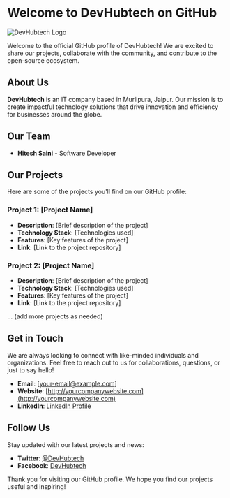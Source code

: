 # Welcome to DevHubtech on GitHub

![DevHubtech Logo](https://devhubtech.com/public/devhub.PNG)

Welcome to the official GitHub profile of DevHubtech! We are excited to share our projects, collaborate with the community, and contribute to the open-source ecosystem.

## About Us

**DevHubtech** is an IT company based in Murlipura, Jaipur. Our mission is to create impactful technology solutions that drive innovation and efficiency for businesses around the globe.

## Our Team

- **Hitesh Saini** - Software Developer

## Our Projects

Here are some of the projects you'll find on our GitHub profile:

### Project 1: [Project Name]
- **Description**: [Brief description of the project]
- **Technology Stack**: [Technologies used]
- **Features**: [Key features of the project]
- **Link**: [Link to the project repository]

### Project 2: [Project Name]
- **Description**: [Brief description of the project]
- **Technology Stack**: [Technologies used]
- **Features**: [Key features of the project]
- **Link**: [Link to the project repository]

... (add more projects as needed)

## Get in Touch

We are always looking to connect with like-minded individuals and organizations. Feel free to reach out to us for collaborations, questions, or just to say hello!

- **Email**: [your-email@example.com]
- **Website**: [http://yourcompanywebsite.com](http://yourcompanywebsite.com)
- **LinkedIn**: [LinkedIn Profile](https://linkedin.com/in/hiteshsaini)

## Follow Us

Stay updated with our latest projects and news:

- **Twitter**: [@DevHubtech](https://twitter.com/DevHubtech)
- **Facebook**: [DevHubtech](https://facebook.com/DevHubtech)

Thank you for visiting our GitHub profile. We hope you find our projects useful and inspiring!
